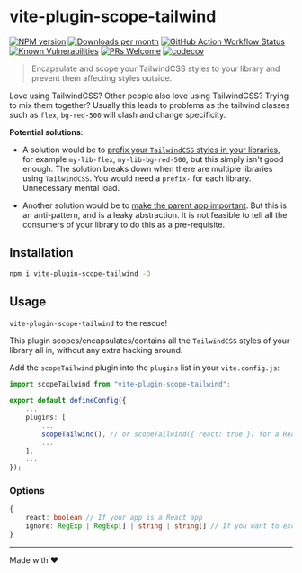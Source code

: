 # vite-plugin-scope-tailwind

[![NPM version][npm-image]][npm-url]
[![Downloads per month][downloads-image]][downloads-url]
[![GitHub Action Workflow Status][github-actions-workflow-image]][github-actions-workflow-url]
[![Known Vulnerabilities][snky-image]][snky-url]
[![PRs Welcome][pr-image]][pr-url]
[![codecov][codecov-image]][codecov-url]

> Encapsulate and scope your TailwindCSS styles to your library and prevent them affecting styles outside.

Love using TailwindCSS? Other people also love using TailwindCSS? Trying to mix them together? Usually this leads to problems as the tailwind classes such as `flex`, `bg-red-500` will clash and change specificity.

**Potential solutions**:

- A solution would be to [prefix your `TailwindCSS` styles in your libraries](https://stackoverflow.com/a/63770585), for example `my-lib-flex`, `my-lib-bg-red-500`, but this simply isn't good enough. The solution breaks down when there are multiple libraries using `TailwindCSS`. You would need a `prefix-` for each library. Unnecessary mental load.

- Another solution would be to [make the parent app important](https://stackoverflow.com/a/65907678). But this is an anti-pattern, and is a leaky abstraction. It is not feasible to tell all the consumers of your library to do this as a pre-requisite.

## Installation

```bash
npm i vite-plugin-scope-tailwind -D
```

## Usage

`vite-plugin-scope-tailwind` to the rescue!

This plugin scopes/encapsulates/contains all the `TailwindCSS` styles of your library all in, without any extra hacking around.

Add the `scopeTailwind` plugin into the `plugins` list in your `vite.config.js`:

```ts
import scopeTailwind from "vite-plugin-scope-tailwind";

export default defineConfig({
    ...
    plugins: [
        ...
        scopeTailwind(), // or scopeTailwind({ react: true }) for a React app
        ...
    ],
    ...
});
```

### Options

```ts
{
    react: boolean // If your app is a React app
    ignore: RegExp | RegExp[] | string | string[] // If you want to exclude some classes from being scoped
}
```

---

Made with ❤️

[npm-image]: https://badge.fury.io/js/vite-plugin-scope-tailwind.svg
[npm-url]: https://npmjs.org/package/vite-plugin-scope-tailwind
[downloads-image]: https://img.shields.io/npm/dm/vite-plugin-scope-tailwind.svg
[downloads-url]: https://npmjs.org/package/vite-plugin-scope-tailwind
[github-actions-workflow-image]: https://github.com/dolanmiu/vite-plugin-scope-tailwind/workflows/Tests%20&%20Build/badge.svg
[github-actions-workflow-url]: https://github.com/dolanmiu/vite-plugin-scope-tailwind/actions
[snky-image]: https://snyk.io/test/github/dolanmiu/vite-plugin-scope-tailwind/badge.svg
[snky-url]: https://snyk.io/test/github/dolanmiu/vite-plugin-scope-tailwind
[pr-image]: https://img.shields.io/badge/PRs-welcome-brightgreen.svg
[pr-url]: http://makeapullrequest.com
[codecov-image]: https://codecov.io/gh/dolanmiu/vite-plugin-scope-tailwind/branch/master/graph/badge.svg
[codecov-url]: https://codecov.io/gh/dolanmiu/vite-plugin-scope-tailwind

